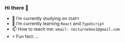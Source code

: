 ### Hi there 👋

- 🔭 I’m currently studying on `SSAFY`
- 🌱 I’m currently learning `React` and `TypeScript`
- 📫 How to reach me: `email: nocturne9no1@gmail.com`
- ⚡ Fun fact: ...

